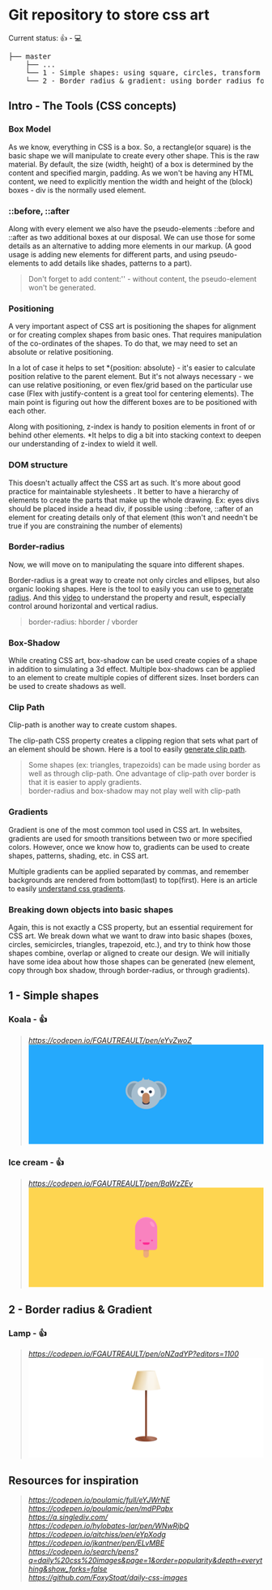 # Git repository to store css art

Current status: 👍 - 💻
<pre>
├── master
    ├── ...
    └── 1 - Simple shapes: using square, circles, transform & border
    └── 2 - Border radius & gradient: using border radius for overall shape, gradient for 3D effect and dimension
</pre>


## Intro - The Tools (CSS concepts)
### Box Model
As we know, everything in CSS is a box. So, a rectangle(or square) is the basic shape we will manipulate to create every other shape. This is the raw material.
By default, the size (width, height) of a box is determined by the content and specified margin, padding. As we won't be having any HTML content, we need to explicitly mention the width and height of the (block) boxes - div is the normally used element.

### ::before, ::after
Along with every element we also have the pseudo-elements ::before and ::after as two additional boxes at our disposal. We can use those for some details as an alternative to adding more elements in our markup. (A good usage is adding new elements for different parts, and using pseudo-elements to add details like shades, patterns to a part).

> Don't forget to add content:'' - without content, the pseudo-element won't be generated.  

### Positioning
A very important aspect of CSS art is positioning the shapes for alignment or for creating complex shapes from basic ones.
That requires manipulation of the co-ordinates of the shapes. To do that, we may need to set an absolute or relative positioning.

In a lot of case it helps to set *{position: absolute} - it's easier to calculate position relative to the parent element. But it's not always necessary - we can use relative positioning, or even flex/grid based on the particular use case (Flex with justify-content is a great tool for centering elements). The main point is figuring out how the different boxes are to be positioned with each other.

Along with positioning, z-index is handy to position elements in front of or behind other elements. *It helps to dig a bit into stacking context to deepen our understanding of z-index to wield it well.

### DOM structure
This doesn't actually affect the CSS art as such. It's more about good practice for maintainable stylesheets . It better to have a hierarchy of elements to create the parts that make up the whole drawing. Ex: eyes divs should be placed inside a head div, if possible using ::before, ::after of an element for creating details only of that element (this won't and needn't be true if you are constraining the number of elements)

### Border-radius
Now, we will move on to manipulating the square into different shapes.

Border-radius is a great way to create not only circles and ellipses, but also organic looking shapes.
Here is the tool to easily you can use to [generate radius](https://9elements.github.io/fancy-border-radius/).
And this [video](https://www.youtube.com/watch?v=j3Z4DR0o8bk) to understand the property and result, especially control around horizontal and vertical radius.
> border-radius: hborder / vborder  

### Box-Shadow
While creating CSS art, box-shadow can be used create copies of a shape in addition to simulating a 3d effect. Multiple box-shadows can be applied to an element to create multiple copies of different sizes. Inset borders can be used to create shadows as well.

### Clip Path
Clip-path is another way to create custom shapes.

The clip-path CSS property creates a clipping region that sets what part of an element should be shown.
Here is a tool to easily [generate clip path](https://bennettfeely.com/clippy/).
> Some shapes (ex: triangles, trapezoids) can be made using border as well as through clip-path. One advantage of clip-path over border is that it is easier to apply gradients.  
> border-radius and box-shadow may not play well with clip-path  

### Gradients
Gradient is one of the most common tool used in CSS art. In websites, gradients are used for smooth transitions between two or more specified colors. However, once we know how to, gradients can be used to create shapes, patterns, shading, etc. in CSS art.

Multiple gradients can be applied separated by commas, and remember backgrounds are rendered from bottom(last) to top(first). 
Here is an article to easily [understand css gradients](https://css-tricks.com/drawing-images-with-css-gradients/).

### Breaking down objects into basic shapes
Again, this is not exactly a CSS property, but an essential requirement for CSS art. We break down what we want to draw into basic shapes (boxes, circles, semicircles, triangles, trapezoid, etc.), and try to think how those shapes combine, overlap or aligned to create our design.
We will initially have some idea about how those shapes can be generated (new element, copy through box shadow, through border-radius, or through gradients).  


## 1 - Simple shapes
### Koala - 👍
> _https://codepen.io/FGAUTREAULT/pen/eYvZwoZ_  
![Simple shapes - Koala](assets/result-koala.png)

### Ice cream - 👍
> _https://codepen.io/FGAUTREAULT/pen/BaWzZEv_  
![Simple shapes - Ice cream](assets/result-icecream.png)

## 2 - Border radius & Gradient
### Lamp - 👍
> _https://codepen.io/FGAUTREAULT/pen/oNZadYP?editors=1100_   
![Border radius & Gradient - Lamp](assets/result-lamp.png)

## Resources for inspiration
> _https://codepen.io/poulamic/full/eYJWrNE_  
> _https://codepen.io/poulamic/pen/mdPPqbx_  
> _https://a.singlediv.com/_  
> _https://codepen.io/hylobates-lar/pen/WNwRjbQ_  
> _https://codepen.io/aitchiss/pen/eYpXodg_  
> _https://codepen.io/jkantner/pen/ELvMBE_  
> _https://codepen.io/search/pens?q=daily%20css%20images&page=1&order=popularity&depth=everything&show_forks=false_  
> _https://github.com/FoxyStoat/daily-css-images_  
